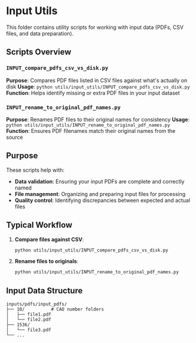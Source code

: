 # Input Utils

This folder contains utility scripts for working with input data (PDFs, CSV files, and data preparation).

## Scripts Overview

### `INPUT_compare_pdfs_csv_vs_disk.py`
**Purpose**: Compares PDF files listed in CSV files against what's actually on disk
**Usage**: `python utils/input_utils/INPUT_compare_pdfs_csv_vs_disk.py`
**Function**: Helps identify missing or extra PDF files in your input dataset

### `INPUT_rename_to_original_pdf_names.py`
**Purpose**: Renames PDF files to their original names for consistency
**Usage**: `python utils/input_utils/INPUT_rename_to_original_pdf_names.py`
**Function**: Ensures PDF filenames match their original names from the source

## Purpose

These scripts help with:
- **Data validation**: Ensuring your input PDFs are complete and correctly named
- **File management**: Organizing and preparing input files for processing
- **Quality control**: Identifying discrepancies between expected and actual files

## Typical Workflow

1. **Compare files against CSV**:
   ```bash
   python utils/input_utils/INPUT_compare_pdfs_csv_vs_disk.py
   ```

2. **Rename files to originals**:
   ```bash
   python utils/input_utils/INPUT_rename_to_original_pdf_names.py
   ```

## Input Data Structure
```
inputs/pdfs/input_pdfs/
├── 10/          # CAO number folders
│   ├── file1.pdf
│   └── file2.pdf
├── 1536/
│   └── file3.pdf
└── ...
```
